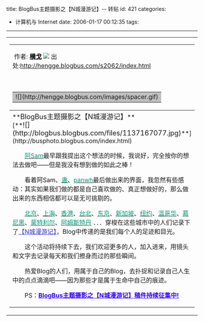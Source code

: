 title: BlogBus主题摄影之【N城漫游记】-- 转贴
id: 421
categories:
  - 计算机与 Internet
date: 2006-01-17 00:12:35
tags:
---

<div id="msgcns!9697D6160EFEBC17!545" class="bvMsg"><div>
<table cellspacing="0" cellpadding="0" width="100%" border="0">
<tbody>
<tr>
<td valign="top" align="left" width="73%">
<table cellspacing="0" cellpadding="0" width="100%" border="0">
<tbody>
<tr>
<td valign="top" align="left">

 作者: <span>[<font color="#000000" size="3">**横戈**</font>](http://hengge.blogbus.com/ "返回首页")</span>
![](http://hengge.blogbus.com/images/spacer.gif) 出处:http://hengge.blogbus.com/s2062/index.html

<div align="right"> </div></td></tr>
<tr>
<td valign="top" align="left">
<table cellspacing="0" cellpadding="0" width="98%" border="0">
<tbody>
<tr>
<td bgcolor="silver">![](http://hengge.blogbus.com/images/spacer.gif)</td></tr></tbody></table></tr>
<tbody>
<tr>
<td valign="top" align="left" width="100%">
<div><span>**<font size="4">BlogBus主题摄影之【N城漫游记】</font>**</span></div>

<div>[**<font size="4">![](http://blogbus.blogbus.com/files/1137167077.jpg)</font>**](http://busphoto.blogbus.com/index.html)

　　[<u><font color="#009977">阿Sam</font></u>](http://scoby.blogbus.com/index.html)最早跟我提出这个想法的时候，我说好，完全按你的想法去做吧——但是我没有想到做的如此之棒！

　　看着阿Sam、[<u><font color="#009977">蛊</font></u>](http://gu.blogbus.com/index.html)、[<u><font color="#009977">panwh</font></u>](http://panwh.blogbus.com/index.html)最后做出来的界面，我忽然有些感动：其实如果我们做的都是自己喜欢做的、真正想做好的，那么做出来的东西相信都可以是无可挑剔的。

　　[<u><font color="#009977">北京</font></u>](http://busphoto.blogbus.com/logs/2006/01/1814803.html)、[<u><font color="#009977">上海</font></u>](http://busphoto.blogbus.com/logs/2006/01/1816861.html)、[<u><font color="#009977">香港</font></u>](http://busphoto.blogbus.com/logs/2006/01/1809830.html)、[<u><font color="#009977">台北</font></u>](http://busphoto.blogbus.com/logs/2006/01/1814856.html)、[<u><font color="#009977">东京</font></u>](http://busphoto.blogbus.com/logs/2006/01/1814763.html)、[<u><font color="#009977">新加坡</font></u>](http://busphoto.blogbus.com/logs/2006/01/1817425.html)、[<u><font color="#009977">纽约</font></u>](http://busphoto.blogbus.com/logs/2006/01/1817532.html)、[<u><font color="#009977">温哥华</font></u>](http://busphoto.blogbus.com/logs/2006/01/1817485.html)、[<u><font color="#009977">慕尼黑</font></u>](http://busphoto.blogbus.com/logs/2006/01/1818053.html)、[<u><font color="#009977">蒙特利尔</font></u>](http://busphoto.blogbus.com/logs/2006/01/1817846.html)、[<u><font color="#009977">阿姆斯特丹</font></u>](http://busphoto.blogbus.com/logs/2006/01/1817899.html) ．．．穿梭在这些城市中的人们记录下了[<font color="#3333cc"><u>【N城漫游记】</u></font>](http://busphoto.blogbus.com/index.html)，Blog中传递的是我们每个人的足迹和目光。

　　这个活动将持续下去，我们欢迎更多的人，加入进来，用镜头和文字去记录每天和我们擦身而过的那些瞬间。

　　热爱Blog的人们，用属于自己的Blog，去扑捉和记录自己人生中的点点滴滴吧——因为那些才是属于生命中自己的痕迹。 

　　PS：**[<font color="#3300ff"><u>BlogBus主题摄影之【N城漫游记】稿件持续征集中!</u></font>](http://blogbus.blogbus.com/logs/2005/12/1683931.html)**<font color="#3300ff"> </font> </div></td></tr></tbody></tbody></table></td></tr></tbody></table>[](http://busphoto.blogbus.com/index.html)

　</div></div>